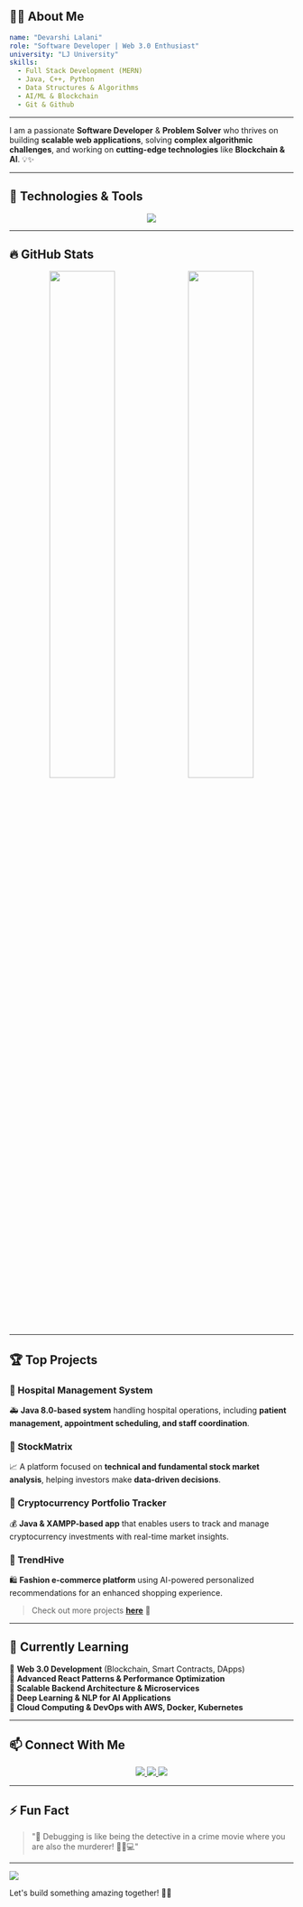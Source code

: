 ## 👨‍💻 About Me

```yaml
name: "Devarshi Lalani"
role: "Software Developer | Web 3.0 Enthusiast"
university: "LJ University"
skills:
  - Full Stack Development (MERN)
  - Java, C++, Python
  - Data Structures & Algorithms
  - AI/ML & Blockchain
  - Git & Github
```

---

I am a passionate **Software Developer** & **Problem Solver** who thrives on building **scalable web applications**, solving **complex algorithmic challenges**, and working on **cutting-edge technologies** like **Blockchain & AI**. 💡✨

---

## 🚀 Technologies & Tools

<p align="center">
  <img src="https://skillicons.dev/icons?i=java,cpp,python,js,html,css,nodejs,react,mongodb,express,git,github,django,linux,docker,solidity" />
</p>

---

## 🔥 GitHub Stats

<p align="center">
  <img width="48%" src="https://github-readme-stats.vercel.app/api?username=codeMaestro78&show_icons=true&theme=radical" />
  <img width="48%" src="https://github-readme-streak-stats.herokuapp.com/?user=codeMaestro78&theme=radical" />
</p>

---

## 🏆 Top Projects

### 🔹 Hospital Management System
🚑 **Java 8.0-based system** handling hospital operations, including **patient management, appointment scheduling, and staff coordination**.

### 🔹 StockMatrix
📈 A platform focused on **technical and fundamental stock market analysis**, helping investors make **data-driven decisions**.

### 🔹 Cryptocurrency Portfolio Tracker
💰 **Java & XAMPP-based app** that enables users to track and manage cryptocurrency investments with real-time market insights.

### 🔹 TrendHive
🛍 **Fashion e-commerce platform** using AI-powered personalized recommendations for an enhanced shopping experience.

> Check out more projects **[here](https://github.com/codeMaestro78?tab=repositories)** 🚀

---

## 🌱 Currently Learning

📌 **Web 3.0 Development** (Blockchain, Smart Contracts, DApps)  
📌 **Advanced React Patterns & Performance Optimization**  
📌 **Scalable Backend Architecture & Microservices**  
📌 **Deep Learning & NLP for AI Applications**  
📌 **Cloud Computing & DevOps with AWS, Docker, Kubernetes**

---

## 📫 Connect With Me

<p align="center">
  <a href="https://linkedin.com/in/devarshilalani05">
    <img src="https://img.shields.io/badge/LinkedIn-blue?style=for-the-badge&logo=linkedin" />
  </a>
  <a href="https://github.com/codeMaestro78">
    <img src="https://img.shields.io/badge/GitHub-black?style=for-the-badge&logo=github" />
  </a>
  <a href="mailto:thelogical369@gmail.com">
    <img src="https://img.shields.io/badge/Email-red?style=for-the-badge&logo=gmail" />
  </a>
</p>

---

## ⚡ Fun Fact

> "🚀 Debugging is like being the detective in a crime movie where you are also the murderer! 🕵️‍♂️💻"

---

![](https://komarev.com/ghpvc/?username=codeMaestro78&color=blue&style=flat-square)

Let's build something amazing together! 🚀✨

